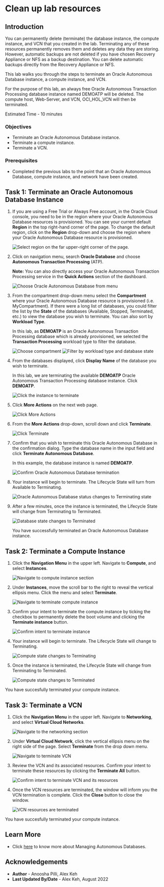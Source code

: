 # Clean up lab resources

## Introduction

You can permanently delete (terminate) the database instance, the compute instance, and VCN that you created in the lab. Terminating any of these resources permanently removes them and deletes any data they are storing. However, automatic backups are not deleted if you have chosen Recovery Appliance or NFS as a backup destination. You can delete automatic backups directly from the Recovery Appliance or NFS.

This lab walks you through the steps to terminate an Oracle Autonomous Database instance, a compute instance, and VCN.

For the purpose of this lab, an always free Oracle Autonomous Transaction Processing database instance named DEMOATP will be deleted. The compute host, Web-Server, and VCN, OCI\_HOL\_VCN will then be terminated.

Estimated Time - 10 minutes

### Objectives

- Terminate an Oracle Autonomous Database instance.
- Terminate a compute instance.
- Terminate a VCN.

### Prerequisites

- Completed the previous labs to the point that an Oracle Autonomous Database, compute instance, and network have been created.

## Task 1: Terminate an Oracle Autonomous Database Instance

1. If you are using a Free Trial or Always Free account, in the Oracle Cloud console, you need to be in the region where your Oracle Autonomous Database resources is provisioned. You can see your current default **Region** in the top right-hand corner of the page. To change the default region, click on the **Region** drop-down and choose the region where your Oracle Autonomous Database resource is provisioned.

    ![Select region on the far upper-right corner of the page.](./images/select-cloud-region.png " ")

2. Click on navigation menu, search **Oracle Database** and choose **Autonomous Transaction Processing** (ATP).

    **Note:** You can also directly access your Oracle Autonomous Transaction Processing service in the **Quick Actions** section of the dashboard.

    ![Choose Oracle Autonomous Database from menu](./images/choose-atp.png " ")

3. From the compartment drop-down menu select the **Compartment** where your Oracle Autonomous Database resource is provisioned (i.e. MyCompartment). If there were a long list of databases, you could filter the list by the **State** of the databases (Available, Stopped, Terminated, etc.) to view the database you wish to terminate. You can also sort by **Workload Type**.

    In this lab, as **DEMOATP** is an Oracle Autonomous Transaction Processing database which is already provisioned, we selected the **Transaction Processing** workload type to filter the database.

    ![Choose compartment](./images/choose-compartment.png " ")
    ![Filter by workload type and database state](./images/choose-state.png " ")

4. From the databases displayed, click **Display Name** of the database you wish to terminate.

    In this lab, we are terminating the available **DEMOATP** Oracle Autonomous Transaction Processing database instance. Click **DEMOATP**.

    ![Click the instance to terminate](./images/demoatp.png " ")

5. Click **More Actions** on the next web page.

    ![Click More Actions](./images/more-actions.png " ")

6. From the **More Actions** drop-down, scroll down and click **Terminate**.

    ![Click Terminate](./images/terminate.png " ")

7. Confirm that you wish to terminate this Oracle Autonomous Database in the confirmation dialog. Type the database name in the input field and click **Terminate Autonomous Database**.

    In this example, the database instance is named **DEMOATP**.

    ![Confirm Oracle Autonomous Database termination](./images/demoatp-terminate.png " ")

8.  Your instance will begin to terminate. The Lifecycle State will turn from Available to Terminating.

    ![Oracle Autonomous Database status changes to Terminating state](./images/terminating.png " ")

9. After a few minutes, once the instance is terminated, the Lifecycle State will change from Terminating to Terminated.

    ![Database state changes to Terminated](./images/terminated.png " ")

    You have successfully terminated an Oracle Autonomous Database instance.

## Task 2: Terminate a Compute Instance

1. Click the **Navigation Menu** in the upper left. Navigate to **Compute**, and select **Instances**.

	![Navigate to compute instance section](./images/compute-instances.png " ")

2. Under **Instances**, move the scroll bar to the right to reveal the vertical ellipsis menu. Click the menu and select **Terminate**.

	![Navigate to terminate compute instance](./images/terminate-compute.png " ")

3. Confirm your intent to terminate the compute instance by ticking the checkbox to permanently delete the boot volume and clicking the **Terminate instance** button.

	![Confirm intent to terminate instance](./images/confirm-compute-termination.png " ")

4. Your instance will begin to terminate. The Lifecycle State will change to Terminating.

	![Compute state changes to Terminating](./images/compute-terminating.png " ")

5. Once the instance is terminated, the Lifecycle State will change from Terminating to Terminated.

	![Compute state changes to Terminated](./images/compute-terminated.png " ")

You have succesfully terminated your compute instance.

## Task 3: Terminate a VCN

1. Click the **Navigation Menu** in the upper left. Navigate to **Networking**, and select **Virtual Cloud Networks**.

	![Navigate to the networking section](./images/networking-vcn.png " ")

2. Under **Virtual Cloud Network**, click the vertical ellipsis menu on the right side of the page. Select **Terminate** from the drop down menu.

	![Navigate to terminate VCN](./images/terminate-network.png " ")

3. Review the VCN and its associated resources. Confirm your intent to terminate these resources by clicking the **Terminate All** button.

	![Confirm intent to terminate VCN and its resources](./images/confirm-vcn-termination.png " ")

4. Once the VCN resources are terminated, the window will inform you the VCN termination is complete. Click the **Close** button to close the window.

	![VCN resources are terminated](./images/vcn-terminated.png " ")

You have succesfully terminated your compute instance.

## Learn More

* Click [here](https://docs.oracle.com/en-us/iaas/exadata/doc/eccmanagingadbs.html#GUID-A00BC3BB-3AE6-4FBF-AEAF-2D9C14CD1D9A) to know more about Managing Autonomous Databases.

## Acknowledgements

* **Author** - Anoosha Pilli, Alex Keh
* **Last Updated By/Date** - Alex Keh, August 2022